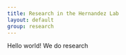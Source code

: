 ```yaml
---
title: Research in the Hernandez Lab
layout: default
group: research
---
```


Hello world! We do research
